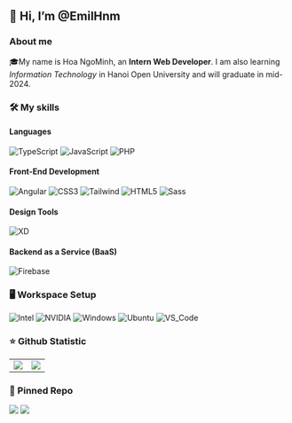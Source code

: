 
<!-- ![](https://komarev.com/ghpvc/?username=EmilHnm&style=for-the-badge) -->
<h2>👋 Hi, I’m @EmilHnm</h2>
<h3>About me</h3>
🎓My name is Hoa NgoMinh, an <strong>Intern Web Developer</strong>. I am also learning <i>Information Technology</i> 
in Hanoi Open University and will graduate in mid-2024.

<h3>🛠️ My skills</h3>
<h4>Languages</h4>

![TypeScript](https://img.shields.io/badge/TypeScript-3178C6?style=for-the-badge&logo=TypeScript&logoColor=white)
![JavaScript](https://img.shields.io/badge/JavaScript-F7DF1E?style=for-the-badge&logo=JavaScript&logoColor=white)
![PHP](https://img.shields.io/badge/PHP-777BB4?style=for-the-badge&logo=PHP&logoColor=white)

<h4>Front-End Development</h4>

![Angular](https://img.shields.io/badge/Angular-DD0031?style=for-the-badge&logo=Angular&logoColor=white)
![CSS3](https://img.shields.io/badge/CSS3-1572B6?style=for-the-badge&logo=CSS3&logoColor=white)
![Tailwind](https://img.shields.io/badge/Tailwind_CSS-06B6D4?style=for-the-badge&logo=TailwindCSS&logoColor=white)
![HTML5](https://img.shields.io/badge/HTML5-E34F26?style=for-the-badge&logo=HTML5&logoColor=white)
![Sass](https://img.shields.io/badge/Sass-CC6699?style=for-the-badge&logo=Sass&logoColor=white)

<h4>Design Tools</h4>

![XD](https://img.shields.io/badge/Adobe_XD-FF61F6?style=for-the-badge&logo=AdobeXD&logoColor=white)

<h4>Backend as a Service (BaaS)</h4>

![Firebase](https://img.shields.io/badge/Firebase-FFCA28?style=for-the-badge&logo=Firebase&logoColor=white)


<h3>🖥️ Workspace Setup</h3>

![Intel](https://img.shields.io/badge/Intel_CORE_I7_4TH-06B6D4?style=for-the-badge&logo=Intel&logoColor=white)
![NVIDIA](https://img.shields.io/badge/NVIDIA_GTX_1070-76B900?style=for-the-badge&logo=NVIDIA&logoColor=white)
![Windows](https://img.shields.io/badge/Windows_10-0078D6?style=for-the-badge&logo=Windows&logoColor=white)
![Ubuntu](https://img.shields.io/badge/Ubuntu-E95420?style=for-the-badge&logo=ubuntu&logoColor=white)
![VS_Code](https://camo.githubusercontent.com/3ade724cce65a6532e221df4176dbfc4c129597e84cb0bd98766e2860722ea28/68747470733a2f2f696d672e736869656c64732e696f2f62616467652f56535f436f64652d3030374143433f7374796c653d666f722d7468652d6261646765266c6f676f3d56697375616c2d53747564696f2d436f6465266c6f676f436f6c6f723d7768697465)

<h3>⭐ Github Statistic</h3>
<table>
  <tr>
    <td><img src="https://github-readme-stats.vercel.app/api?username=EmilHnm&theme=jolly&show_icons=true&count_private=true&bg_color=100,565EA9,925DA3"></td>
    <td><img src="https://github-readme-stats.vercel.app/api/top-langs/?username=EmilHnm&theme=midnight-purple&layout=compact&langs_count=10">
</td>
  </tr>
</table>

<h3>📌 Pinned Repo</h3>
  <div>
    <a href="https://github.com/EmilHnm/school-management-system"><img src="https://github-readme-stats.vercel.app/api/pin/?username=EmilHnm&repo=school-management-system" /></a>
    <a href="https://github.com/EmilHnm/swallowtail-music"><img src="https://github-readme-stats.vercel.app/api/pin/?username=EmilHnm&repo=swallowtail-music" /></a>
</div>
<!---
EmilHnm/EmilHnm is a ✨ special ✨ repository because its `README.md` (this file) appears on your GitHub profile.
You can click the Preview link to take a look at your changes.
--->

